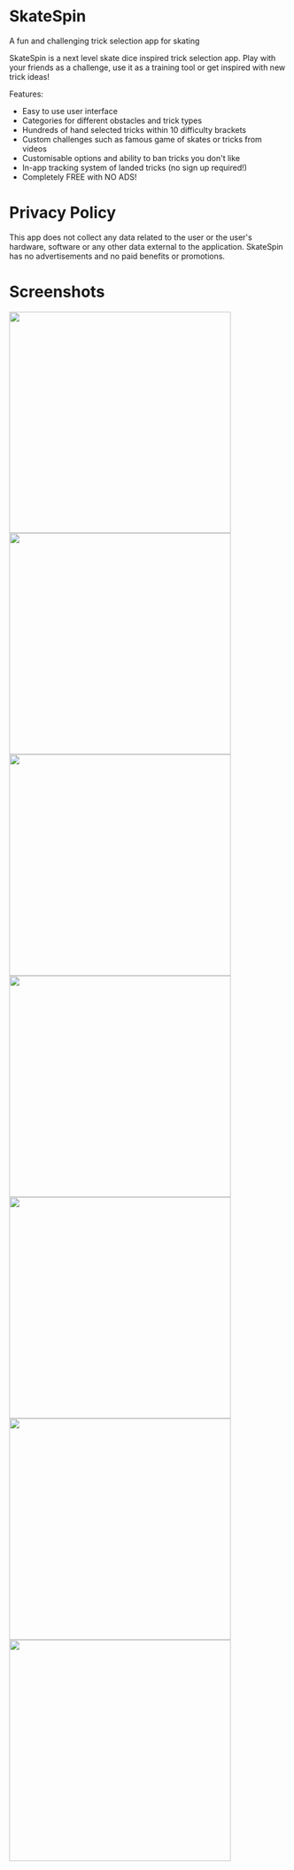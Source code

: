 # SkateSpin
 A fun and challenging trick selection app for skating
 
 SkateSpin is a next level skate dice inspired trick selection app. Play with your friends as a challenge, use it as a training tool or get inspired with new trick ideas!

Features:
 - Easy to use user interface
 - Categories for different obstacles and trick types
 - Hundreds of hand selected tricks within 10 difficulty brackets
 - Custom challenges such as famous game of skates or tricks from videos
 - Customisable options and ability to ban tricks you don't like
 - In-app tracking system of landed tricks (no sign up required!)
 - Completely FREE with NO ADS!
 
# Privacy Policy
This app does not collect any data related to the user or the user's hardware, software or any other data external to the application.
SkateSpin has no advertisements and no paid benefits or promotions.

# Screenshots
<div class="row">
	<img src="/Media/Screenshot3.png" width="400">
  <img src="/Media/Screenshot1.png" width="400">
	<img src="/Media/Screenshot2.png" width="400">
	<img src="/Media/Screenshot4.png" width="400">
	<img src="/Media/Screenshot5.png" width="400">
	<img src="/Media/Screenshot6.png" width="400">
	<img src="/Media/Screenshot7.png" width="400">
</div>
